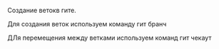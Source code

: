 Создание ветокв гите.

 Для создания веток используем команду гит бранч

 ДЛя перемещения между ветками используем команд гит чекаут